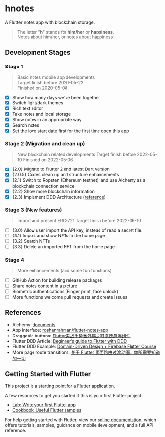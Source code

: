 # hnotes

A Flutter notes app with blockchain storage.
> The letter "**h**" stands for **him/her** or **happiness**.  
> Notes about him/her, or notes about happiness

## Development Stages

### Stage 1

> Basic notes mobile app developments  
> Target finish before 2020-05-22  
> Finished on 2020-05-08

- [x] Show how many days we've been together
- [x] Switch light/dark themes
- [x] Rich text editor
- [x] Take notes and local storage
- [x] Show notes in an appropriate way
- [x] Search notes
- [x] Set the love start date first for the first time open this app

### Stage 2 (Migration and clean up)

> New blockchain related developments
> Target finish before 2022-05-10
> Finished on 2022-05-06

- [x] {2.0} Migrate to Flutter 2 and latest Dart version
- [x] {2.0.5} Codes clean up and structure enhancements
- [X] {2.1} Switch to Ropsten (Ethereum testnet), and use Alchemy as a blockchain connection service
- [x] {2.2} Show more blockchain information
- [x] {2.3} Implement DDD Architecture ([reference](https://github.com/ResoCoder/flutter-ddd-firebase-course))

### Stage 3 (New features)

> Import and present ERC-721
> Target finish before 2022-06-10

- [ ] {3.0} Allow user import the API key, instead of read a secret file.
- [ ] {3.1} Import and show NFTs in the home page
- [ ] {3.2} Search NFTs
- [ ] {3.3} Delete an imported NFT from the home page

### Stage 4

> More enhancements (and some fun functions)

- [ ] GitHub Action for building release packages
- [ ] Share notes content in a picture
- [ ] Biometric authentications (Finger print, face unlock)
- [ ] More functions welcome pull requests and create issues

## References
* Alchemy: [documents](https://docs.alchemy.com/alchemy/)  
* App interface: [roshanrahman/flutter-notes-app](https://github.com/roshanrahman/flutter-notes-app)
* Draggable buttons: [Flutter实战手势番外篇之可拖拽悬浮组件](https://juejin.im/post/5e4b9c74f265da57127e3f63)
* Flutter DDD Article: [Beginner’s guide to Flutter with DDD](https://medium.com/@ushimaru/beginners-guide-to-flutter-with-ddd-87d4c476c3cb)
* Flutter DDD Example: [Domain-Driven Design + Firebase Flutter Course](https://github.com/ResoCoder/flutter-ddd-firebase-course)
* More page route transitions: [关于 Flutter 页面路由过渡动画，你所需要知道的一切](https://juejin.im/post/5ceb6179f265da1bc23f55d0)

## Getting Started with Flutter

This project is a starting point for a Flutter application.

A few resources to get you started if this is your first Flutter project:

- [Lab: Write your first Flutter app](https://flutter.dev/docs/get-started/codelab)
- [Cookbook: Useful Flutter samples](https://flutter.dev/docs/cookbook)

For help getting started with Flutter, view our
[online documentation](https://flutter.dev/docs), which offers tutorials,
samples, guidance on mobile development, and a full API reference.
